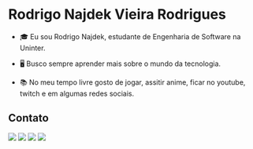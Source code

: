 # Rodrigo Najdek Vieira Rodrigues

- 🎓 Eu sou Rodrigo Najdek, estudante de Engenharia de Software na Uninter.

- 🖥️ Busco sempre aprender mais sobre o mundo da tecnologia.

- 📚 No meu tempo livre gosto de jogar, assitir anime, ficar no youtube, twitch e em algumas redes sociais.



## Contato

<div> 
  <a href = "mailto:rodrigo.najdek@gmail.com"><img src="https://img.shields.io/badge/-Gmail-%23333?style=for-the-badge&logo=gmail&logoColor=white" target="_blank"></a>
  <a href="https://www.linkedin.com/in/rodrigo-najdek-a506b8275/" target="_blank"><img src="https://img.shields.io/badge/-LinkedIn-%230077B5?style=for-the-badge&logo=linkedin&logoColor=white" target="_blank"></a> 
  <a href="..." target="_blank"><img src="https://img.shields.io/badge/Discord-7289DA?style=for-the-badge&logo=discord&logoColor=white" target="_blank"></a> 
  <a href="..." target="_blank"><img src="https://img.shields.io/badge/-Instagram-%23E4405F?style=for-the-badge&logo=instagram&logoColor=white" target="_blank"></a>
  
</div>
